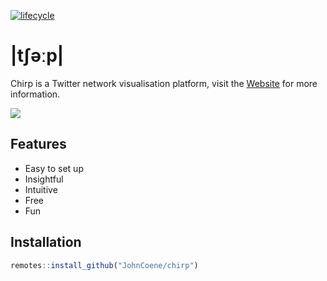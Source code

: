 [![lifecycle](https://img.shields.io/badge/lifecycle-maturing-blue.svg)](https://www.tidyverse.org/lifecycle/#maturing)

# |tʃəːp|

Chirp is a Twitter network visualisation platform, visit the [Website](https://chirp.sh) for more information.

![](website/static/img/chirp_git_1.gif)

## Features

- Easy to set up
- Insightful
- Intuitive
- Free
- Fun

## Installation

``` r
remotes::install_github("JohnCoene/chirp")
```
